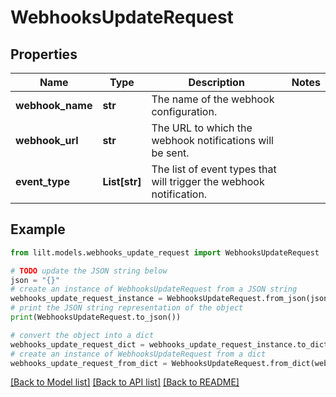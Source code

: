 # WebhooksUpdateRequest


## Properties

Name | Type | Description | Notes
------------ | ------------- | ------------- | -------------
**webhook_name** | **str** | The name of the webhook configuration. | 
**webhook_url** | **str** | The URL to which the webhook notifications will be sent. | 
**event_type** | **List[str]** | The list of event types that will trigger the webhook notification. | 

## Example

```python
from lilt.models.webhooks_update_request import WebhooksUpdateRequest

# TODO update the JSON string below
json = "{}"
# create an instance of WebhooksUpdateRequest from a JSON string
webhooks_update_request_instance = WebhooksUpdateRequest.from_json(json)
# print the JSON string representation of the object
print(WebhooksUpdateRequest.to_json())

# convert the object into a dict
webhooks_update_request_dict = webhooks_update_request_instance.to_dict()
# create an instance of WebhooksUpdateRequest from a dict
webhooks_update_request_from_dict = WebhooksUpdateRequest.from_dict(webhooks_update_request_dict)
```
[[Back to Model list]](../README.md#documentation-for-models) [[Back to API list]](../README.md#documentation-for-api-endpoints) [[Back to README]](../README.md)


